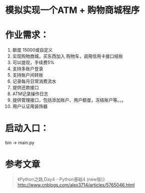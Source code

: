 # 模拟实现一个ATM + 购物商城程序

# 作业需求：
1. 额度 15000或自定义
2. 实现购物商城，买东西加入 购物车，调用信用卡接口结账
3. 可以提现，手续费5%
4. 支持多账户登录
5. 支持账户间转账
6. 记录每月日常消费流水
7. 提供还款接口
8. ATM记录操作日志
9. 提供管理接口，包括添加账户、用户额度，冻结账户等。。。
10. 用户认证用装饰器


# 启动入口：
bin -> main.py

# 参考文章
> 《Python之路,Day4 - Python基础4 (new版)》
http://www.cnblogs.com/alex3714/articles/5765046.html